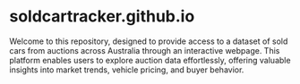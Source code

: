 # soldcartracker.github.io
Welcome to this repository, designed to provide access to a dataset of sold cars from auctions across Australia through an interactive webpage. This platform enables users to explore auction data effortlessly, offering valuable insights into market trends, vehicle pricing, and buyer behavior.
